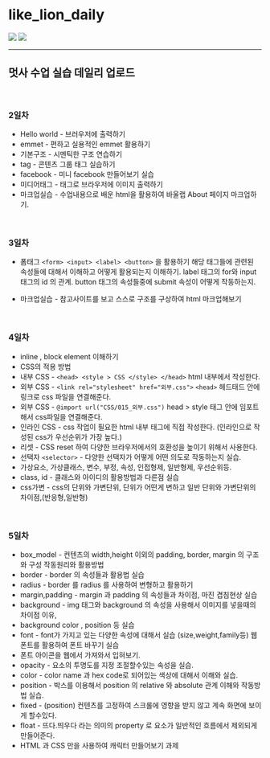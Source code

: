 # like_lion_daily

<img src="https://img.shields.io/badge/HTML5-E34F26?style=flat-square&logo=HTML5&logoColor=white"/></a> 
<img src="https://img.shields.io/badge/CSS3-1572B6?style=flat-square&logo=CSS3&logoColor=white"/></a>
<hr>

## 멋사 수업 실습 데일리 업로드
<br>

### 2일차
* Hello world - 브러우저에 출력하기
* emmet - 편하고 실용적인 emmet 활용하기
* 기본구조 - 시멘틱한 구조 연습하기
* tag - 콘텐츠 그룹 태그 실습하기
* facebook - 미니 facebook 만들어보기 실습
* 미디어태그 - <img>태그로 브라우저에 이미지 출력하기
* 마크업실습 - 수업내용으로 배운 html을 활용하여 바울랩 About 페이지 마크업하기.
<br>

### 3일차
* 폼태그 ```<form> <input> <label> <button>``` 을 활용하기 
해당 태그들에 관련된 속성들에 대해서 이해하고 어떻게 활용되는지 이해하기.
label 태그의 for와 input태그의 id 의 관계.
button 태그의 속성들중에 submit 속성이 어떻게 작동하는지.
  
* 마크업실습 - 참고사이트를 보고 스스로 구조를 구상하여 html 마크업해보기

<br>

### 4일차
* inline , block element 이해하기
* CSS의 적용 방법 
* 내부 CSS - ```<head> <style > CSS </style> </head>```  html 내부에서 작성한다.
* 외부 CSS - ```<link rel="stylesheet" href="외부.css">```  ```<head>``` 헤드태드 안에 링크로 css 파일을 연결해준다.
* 외부 CSS - ```@import url("CSS/015_외부.css")``` head > style 태그 안에 임포트해서 css파일을 연결해준다.
* 인라인 CSS - css 작업이 필요한 html 내부 태그에 직접 작성한다. (인라인으로 작성된 css가 우선순위가 가장 높다.)
* 리셋 - CSS reset 하여 다양한 브라우저에서의 호환성을 높이기 위해서 사용한다.
* 선택자 ```<selector>``` - 다양한 선택자가 어떻게 어떤 의도로 작동하는지 실습.
* 가상요소, 가상클래스, 변수, 부정, 속성, 인접형제, 일반형제, 우선순위등.
* class, id - 클래스와 아이디의 활용방법과 다른점 실습
* css가변 - css의 단위와 가변단위, 단위가 어떤게 변하고 일반 단위와 가변단위의 차이점,(반응형,일반형)

<br>

### 5일차
* box_model - 컨텐츠의 width,height 이외의 padding, border, margin 의 구조와 구성 작동원리와 활용방법
* border - border 의 속성들과 활용법 실습
* radius - border 를 radius 를 사용하여 변형하고 활용하기
* margin,padding - margin 과 padding 의 속성들과 차이점, 마진 겹침현상 실습
* background - img 태그와 background 의 속성을 사용해서 이미지를 넣을때의 차이점 이유, 
* background color , position 등 실습
* font - font가 가지고 있는 다양한 속성에 대해서 실습 (size,weight,family등) 웹폰트를 활용하여 폰트 바꾸기 실습
* 폰트 아이콘을 웹에서 가져와서 입혀보기.
* opacity - 요소의 투명도를 지정 조절할수있는 속성을 실습.
* color - color name 과 hex code로 되어있는 색상에 대해서 이해와 실습.
* position - 박스를 이용해서 position 의 relative 와 absolute 관계 이해와 작동방법 실습.
* fixed - (position) 컨텐츠를 고정하여 스크롤에 영향을 받지 않고 계속 화면에 보이게 할수있다.
* float - 뜨다.띄우다 라는 의미의 property 로 요소가 일반적인 흐름에서 제외되게 만들어준다.
* HTML 과 CSS 만을 사용하여 캐릭터 만들어보기 과제



